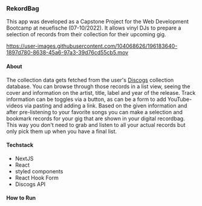 ### RekordBag 

This app was developed as a Capstone Project for the Web Development Bootcamp at neuefische (07-10/2022). It allows vinyl DJs to prepare a selection of records from their collection for their upcoming gig. 

https://user-images.githubusercontent.com/104068626/196183640-1897d780-8638-45a6-97a3-39d76cd55cb5.mov



#### About 
The collection data gets fetched from the user's [Discogs](https://www.discogs.com/) collection database. You can browse through those records in a list view, seeing the cover and information on the artist, title, label and year of the release. Track information can be toggles via a button, as can be a form to add YouTube-videos via pasting and adding a link. Based on the given information and after pre-listening to your favorite songs you can make a selection and bookmark records for your gig that are shown in your digital recordbag. This way you don't need to grab and listen to all your actual records but only pick them up when you have a final list. 

#### Techstack
- NextJS
- React
- styled components
- React Hook Form
- Discogs API

#### How to Run

